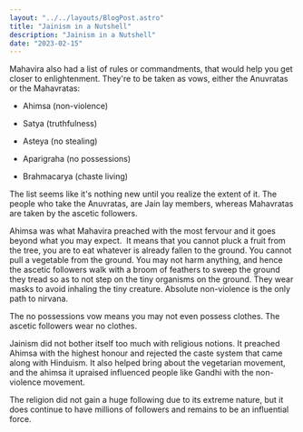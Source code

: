 ```yaml
---
layout: "../../layouts/BlogPost.astro"
title: "Jainism in a Nutshell"
description: "Jainism in a Nutshell"
date: "2023-02-15"
---
```


Mahavira also had a list of rules or commandments, that would help you get closer to enlightenment. They're to be taken as vows, either the Anuvratas or the Mahavratas: 

-   Ahimsa (non-violence)

-   Satya (truthfulness)

-   Asteya (no stealing)

-   Aparigraha (no possessions)

-   Brahmacarya (chaste living)

The list seems like it's nothing new until you realize the extent of it. The people who take the Anuvratas, are Jain lay members, whereas Mahavratas are taken by the ascetic followers.

Ahimsa was what Mahavira preached with the most fervour and it goes beyond what you may expect.  It means that you cannot pluck a fruit from the tree, you are to eat whatever is already fallen to the ground. You cannot pull a vegetable from the ground. You may not harm anything, and hence the ascetic followers walk with a broom of feathers to sweep the ground they tread so as to not step on the tiny organisms on the ground. They wear masks to avoid inhaling the tiny creature. Absolute non-violence is the only path to nirvana. 

The no possessions vow means you may not even possess clothes. The ascetic followers wear no clothes.

Jainism did not bother itself too much with religious notions. It preached Ahimsa with the highest honour and rejected the caste system that came along with Hinduism. It also helped bring about the vegetarian movement, and the ahimsa it upraised influenced people like Gandhi with the non-violence movement.

The religion did not gain a huge following due to its extreme nature, but it does continue to have millions of followers and remains to be an influential force.
